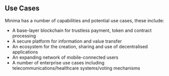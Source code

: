 ## Use Cases

Minima has a number of capabilities and potential use cases, these include:

+ A base-layer blockchain for trustless payment, token and contract processing
+ A secure platform for information and value transfer
+ An ecosystem for the creation, sharing and use of decentralised applications
+ An expanding network of mobile-connected users
+ A number of enterprise use cases including telecommunications/healthcare systems/voting mechanisms
